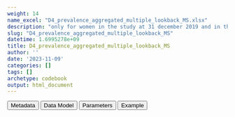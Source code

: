```yaml
---
weight: 14
name_excel: "D4_prevalence_aggregated_multiple_lookback_MS.xlsx"
description: "only for women in the study at 31 december 2019 and in the population since 5 or 10 years: numerator of all 5 algorithms calculated with multiple look back periods, and denominators"
slug: "D4_prevalence_aggregated_multiple_lookback_MS"
datetime: 1.6995278e+09
title: D4_prevalence_aggregated_multiple_lookback_MS
author: ''
date: '2023-11-09'
categories: []
tags: []
archetype: codebook
output: html_document
---
```


<script src="/rmarkdown-libs/core-js/shim.min.js"></script>
<script src="/rmarkdown-libs/react/react.min.js"></script>
<script src="/rmarkdown-libs/react/react-dom.min.js"></script>
<script src="/rmarkdown-libs/reactwidget/react-tools.js"></script>
<script src="/rmarkdown-libs/htmlwidgets/htmlwidgets.js"></script>
<link href="/rmarkdown-libs/reactable/reactable.css" rel="stylesheet" />
<script src="/rmarkdown-libs/reactable-binding/reactable.js"></script>
<div class="tab">
<button class="tablinks" onclick="openCity(event, &#39;Metadata&#39;)" id="defaultOpen">Metadata</button>
<button class="tablinks" onclick="openCity(event, &#39;Data Model&#39;)">Data Model</button>
<button class="tablinks" onclick="openCity(event, &#39;Parameters&#39;)">Parameters</button>
<button class="tablinks" onclick="openCity(event, &#39;Example&#39;)">Example</button>
</div>
<div class="tabcontent"></div>
<div id="Example" class="tabcontent">
<div id="htmlwidget-1" class="reactable html-widget " style="width:auto;height:600px;"></div>
<script type="application/json" data-for="htmlwidget-1">{"x":{"tag":{"name":"Reactable","attribs":{"data":{"algorithm":["M1_1","M1_1","M1_2","M1_2","M1_3","M1_3","M1_5","M1_5","M1_8","M1_8","M1_all","M1_all","M2_1","M2_1","M2_2","M2_2","M2_3","M2_3","M2_5","M2_5"],"years_of_lookback_at_20191231":[5,10,5,10,5,10,5,10,5,10,5,10,5,10,5,10,5,10,5,10],"numerator":[2,1,3,2,3,2,3,2,2,2,3,3,1,1,2,1,2,1,2,1],"denominator":[242,202,242,202,242,202,242,202,242,202,242,202,242,202,242,202,242,202,242,202],"datasource":["TEST","TEST","TEST","TEST","TEST","TEST","TEST","TEST","TEST","TEST","TEST","TEST","TEST","TEST","TEST","TEST","TEST","TEST","TEST","TEST"]},"columns":[{"id":"algorithm","name":"algorithm","type":"character"},{"id":"years_of_lookback_at_20191231","name":"years_of_lookback_at_20191231","type":"numeric"},{"id":"numerator","name":"numerator","type":"numeric"},{"id":"denominator","name":"denominator","type":"numeric"},{"id":"datasource","name":"datasource","type":"character"}],"sortable":false,"searchable":true,"pagination":false,"highlight":true,"bordered":true,"striped":true,"style":{"maxWidth":1800},"height":"600px","dataKey":"8b9ba137825063969e8bd365781fa5bf"},"children":[]},"class":"reactR_markup"},"evals":[],"jsHooks":[]}</script>
</div>
